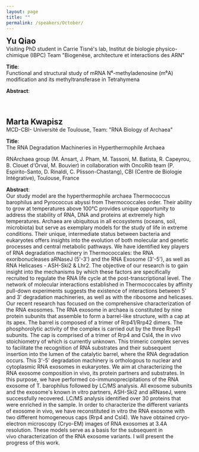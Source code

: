 ```yaml
---
layout: page
title: ""
permalink: /speakers/October/
---
```


<span style="font-size: 1.5em;"><strong>Yu Qiao</strong></span><br>
Visiting PhD student in Carrie Tisné's lab, Institut de biologie physico-chimique (IBPC) Team "Biogenèse, architecture et interactions des ARN" 

**Title**:  
 Functional and structural study of mRNA N⁶-methyladenosine (m⁶A) modification and its methyltransferase in Tetrahymena

**Abstract**:  


<br><br>

<span style="font-size: 1.5em;"><strong>Marta Kwapisz</strong></span><br>
MCD-CBI- Université de Toulouse, Team: "RNA Biology of Archaea" 

**Title**: <br>
The RNA Degradation Machineries in Hyperthermophile Archaea

RNArchaea group (M. Ansart, J. Pham, M. Tassoni, M. Batista, R. Capeyrou, B. Clouet d&#39;Orval, M.
Bouvier) in collaboration with OncoRib team (P. Espirito-Santo, D. Rinaldi, C. Plisson-Chastang),
CBI (Centre de Biologie Intégrative), Toulouse, France

**Abstract**:  
Our study model are the hyperthermophile archaea Thermococcus barophilus and Pyrococcus
abyssi from Thermococcales order. Their ability to grow at temperatures above 100°C provides
unique opportunity to address the stability of RNA, DNA and proteins at extremely high
temperatures. Archaea are ubiquitous in all ecosystems (oceans, soil, microbiota) but serve as
exemplary models for the study of life in extreme conditions. Their unique, intermediate status
between bacteria and eukaryotes offers insights into the evolution of both molecular and genetic
processes and central metabolic pathways.
We have identified key players of RNA degradation machinery in Thermococcales: the RNA
exoribonucleases aRNaseJ (5&#39;-3&#39;) and the RNA Exosome (3&#39;-5&#39;), as well as RNA Helicases - ASH-Ski2 &amp;
Lhr2. The objective of our research is to gain insight into the mechanisms by which these factors are
specifically recruited to regulate the RNA life cycle at the post-transcriptional level. The network of
molecular interactions established in Thermococcales by affinity pull-down experiments suggests the
existence of interactions between 5&#39; and 3&#39; degradation machineries, as well as with the ribosome
and helicases. Our recent research has focused on the comprehensive characterization of the RNA
exosomes. The RNA exosome in archaea is constituted by nine protein subunits that assemble to
form a barrel-like structure, with a cap at its apex. The barrel is composed of a trimer of Rrp41/Rrp42
dimers. The phosphorolytic activity of the complex is carried out by the three Rrp41 subunits. The
cap is comprised of a trimer of Rrp4 and Csl4, the in vivo stoichiometry of which is currently
unknown. This trimeric complex serves to facilitate the recognition of RNA substrates and their
subsequent insertion into the lumen of the catalytic barrel, where the RNA degradation occurs. This
3&#39;-5&#39; degradation machinery is orthologous to nuclear and cytoplasmic RNA exosomes in eukaryotes.
We aim at characterizing the RNA exosome composition in vivo, its protein partners and substrates.
In this purpose, we have performed co-immunoprecipitations of the RNA exosome of T.
barophilus followed by LC/MS analysis. All exosome subunits and the exosome&#39;s known in
vitro partners, ASH-Ski2 and aRNaseJ, were successfully recovered. LC/MS analysis identified over 30
proteins that were enriched in the sample. In order to characterize the different variants of
exosome in vivo, we have reconstituted in vitro the RNA exosome with two different homogeneous
caps (Rrp4 and Csl4). We have obtained cryo-electron microscopy (Cryo-EM) images of RNA
exosomes at 3.4A resolution. These models serve as a basis for the subsequent in
vivo characterization of the RNA exosome variants. I will present the progress of this work.
